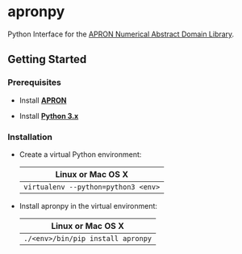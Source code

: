 # apronpy

Python Interface for the 
[APRON Numerical Abstract Domain Library](http://apron.cri.ensmp.fr/library/).

## Getting Started 

### Prerequisites

* Install [**APRON**](https://github.com/antoinemine/apron)

* Install [**Python 3.x**](http://www.python.org/)

### Installation

* Create a virtual Python environment:

    | Linux or Mac OS X                   |
    | ----------------------------------- |
    | `virtualenv --python=python3 <env>` |

* Install apronpy in the virtual environment:

    | Linux or Mac OS X                 |
    | --------------------------------- |
    | `./<env>/bin/pip install apronpy` | 

